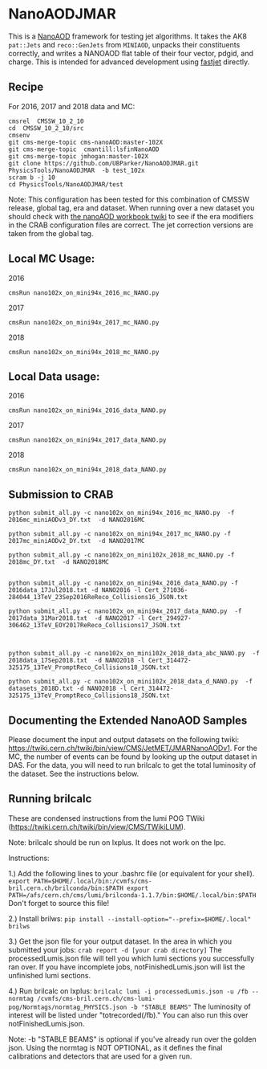 # NanoAODJMAR
This is a [NanoAOD](https://twiki.cern.ch/twiki/bin/view/CMSPublic/WorkBookNanoAOD) framework for testing jet algorithms. It takes the AK8 `pat::Jets` and `reco::GenJets` from `MINIAOD`, unpacks their constituents correctly, and writes a NANOAOD flat table of their four vector, pdgid, and charge. This is intended for advanced development using [fastjet](http://fastjet.fr) directly.

## Recipe


For 2016, 2017 and 2018 data and MC:

```
cmsrel  CMSSW_10_2_10
cd  CMSSW_10_2_10/src
cmsenv
git cms-merge-topic cms-nanoAOD:master-102X
git cms-merge-topic  cmantill:lsfinNanoAOD
git cms-merge-topic jmhogan:master-102X
git clone https://github.com/UBParker/NanoAODJMAR.git PhysicsTools/NanoAODJMAR  -b test_102x
scram b -j 10
cd PhysicsTools/NanoAODJMAR/test
```
Note: This configuration has been tested for this combination of CMSSW release, global tag, era and dataset. When running over a new dataset you should check with [the nanoAOD workbook twiki](https://twiki.cern.ch/twiki/bin/view/CMSPublic/WorkBookNanoAOD#Running_on_various_datasets_from) to see if the era modifiers in the CRAB configuration files are correct. The jet correction versions are taken from the global tag.

## Local MC Usage:

2016
```
cmsRun nano102x_on_mini94x_2016_mc_NANO.py
```

2017
```
cmsRun nano102x_on_mini94x_2017_mc_NANO.py
```

2018
```
cmsRun nano102x_on_mini94x_2018_mc_NANO.py
```

## Local Data usage:

2016
```
cmsRun nano102x_on_mini94x_2016_data_NANO.py
```

2017
```
cmsRun nano102x_on_mini94x_2017_data_NANO.py
```

2018
```
cmsRun nano102x_on_mini94x_2018_data_NANO.py
```

## Submission to CRAB

```
python submit_all.py -c nano102x_on_mini94x_2016_mc_NANO.py  -f 2016mc_miniAODv3_DY.txt  -d NANO2016MC

python submit_all.py -c nano102x_on_mini94x_2017_mc_NANO.py -f 2017mc_miniAODv2_DY.txt  -d NANO2017MC

python submit_all.py -c nano102x_on_mini102x_2018_mc_NANO.py -f 2018mc_DY.txt  -d NANO2018MC


python submit_all.py -c nano102x_on_mini94x_2016_data_NANO.py -f 2016data_17Jul2018.txt -d NANO2016 -l Cert_271036-284044_13TeV_23Sep2016ReReco_Collisions16_JSON.txt

python submit_all.py -c nano102x_on_mini94x_2017_data_NANO.py  -f 2017data_31Mar2018.txt  -d NANO2017 -l Cert_294927-306462_13TeV_EOY2017ReReco_Collisions17_JSON.txt



python submit_all.py -c nano102x_on_mini102x_2018_data_abc_NANO.py  -f  2018data_17Sep2018.txt  -d NANO2018 -l Cert_314472-325175_13TeV_PromptReco_Collisions18_JSON.txt

python submit_all.py -c nano102x_on_mini102x_2018_data_d_NANO.py  -f datasets_2018D.txt -d NANO2018 -l Cert_314472-325175_13TeV_PromptReco_Collisions18_JSON.txt

```

## Documenting the Extended NanoAOD Samples

Please document the input and output datasets on the following twiki: https://twiki.cern.ch/twiki/bin/view/CMS/JetMET/JMARNanoAODv1. For the MC, the number of events can be found by looking up the output dataset in DAS. For the data, you will need to run brilcalc to get the total luminosity of the dataset. See the instructions below.

## Running brilcalc
These are condensed instructions from the lumi POG TWiki (https://twiki.cern.ch/twiki/bin/view/CMS/TWikiLUM).

Note: brilcalc should be run on lxplus. It does not work on the lpc.

Instructions:

1.) Add the following lines to your .bashrc file (or equivalent for your shell). 
    ```
    export PATH=$HOME/.local/bin:/cvmfs/cms-bril.cern.ch/brilconda/bin:$PATH
    export PATH=/afs/cern.ch/cms/lumi/brilconda-1.1.7/bin:$HOME/.local/bin:$PATH
    ```
    Don't forget to source this file!
    
2.) Install brilws:
    ```
    pip install --install-option="--prefix=$HOME/.local" brilws
    ```
    
3.) Get the json file for your output dataset. In the area in which you submitted your jobs:
    ```
    crab report -d [your crab directory]
    ```
    The processedLumis.json file will tell you which lumi sections you successfully ran over. If you have incomplete jobs, notFinishedLumis.json will list the unfinished lumi sections.
    
4.) Run brilcalc on lxplus:
    ```
    brilcalc lumi -i processedLumis.json -u /fb --normtag /cvmfs/cms-bril.cern.ch/cms-lumi-pog/Normtags/normtag_PHYSICS.json -b "STABLE BEAMS"
    ```
    The luminosity of interest will be listed under "totrecorded(/fb)." You can also run this over notFinishedLumis.json.
    
  Note: -b "STABLE BEAMS" is optional if you've already run over the golden json. 
        Using the normtag is NOT OPTIONAL, as it defines the final calibrations and detectors that are used for a given run.
